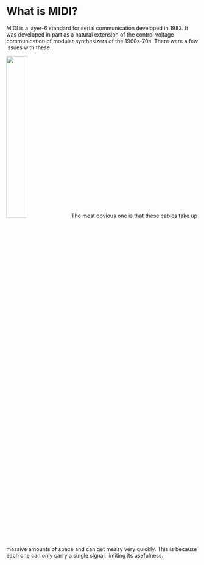 # What is MIDI?
MIDI is a layer-6 standard for serial communication developed in 1983. It was developed in part as a natural extension of the control voltage communication of modular synthesizers of the 1960s-70s. There were a few issues with these.


<img src = "/modular.jpg" style = "align: center; width: 33%" />
The most obvious one is that these cables take up massive amounts of space and can get messy very quickly. This is because each one can only carry a single signal, limiting its usefulness.
